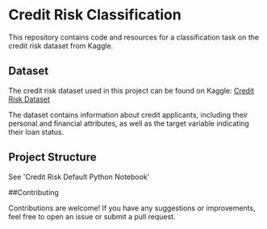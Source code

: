 # Credit Risk Classification

This repository contains code and resources for a classification task on the credit risk dataset from Kaggle.

## Dataset

The credit risk dataset used in this project can be found on Kaggle: [Credit Risk Dataset](https://www.kaggle.com/datasets/laotse/credit-risk-dataset)

The dataset contains information about credit applicants, including their personal and financial attributes, as well as the target variable indicating their loan status.

## Project Structure

See 'Credit Risk Default Python Notebook'

##Contributing

Contributions are welcome! If you have any suggestions or improvements, feel free to open an issue or submit a pull request.
